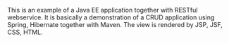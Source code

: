 This is an example of a Java EE application together with RESTful webservice. It is basically a demonstration of a CRUD application using Spring, 
Hibernate together with Maven. The view is rendered by JSP, JSF, CSS, HTML.
